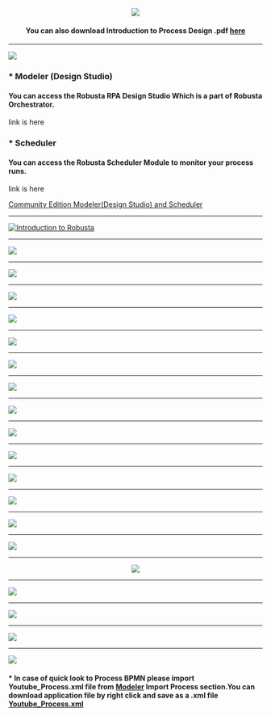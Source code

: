 ﻿
 <div align="center">

[![](/files/ebae758e31f0e0b0f452363c1f421e90-00.jpg)](#)

#### You can also download Introduction to Process Design .pdf [here](/files/Introduction_to_sample_process_design.pdf)

   </div>

___

[![](/files/community_edition.jpeg)](#)

### * Modeler (Design Studio) 
#### You can access the Robusta RPA Design Studio Which is a part of Robusta Orchestrator.
link is here 
### * Scheduler  
#### You can access the Robusta Scheduler Module to monitor your process runs.
link is here 
 
 

[Community Edition Modeler(Design Studio) and Scheduler](https://community.robusta.ai:8443/)

___

 
 
[![Introduction to Robusta](/files/video_ss.jpg)](https://www.youtube.com/watch?v=WYsYpFerF1g)

___

[![](/files/ebae758e31f0e0b0f452363c1f421e90-1.jpg)](#)

___

[![](/files/ebae758e31f0e0b0f452363c1f421e90-2.jpg)](#)

___

[![](/files/ebae758e31f0e0b0f452363c1f421e90-3.jpg)](#)

___

[![](/files/ebae758e31f0e0b0f452363c1f421e90-4.jpg)](#)

___

[![](/files/ebae758e31f0e0b0f452363c1f421e90-5.jpg)](#)

___

[![](/files/ebae758e31f0e0b0f452363c1f421e90-6.jpg)](#)

___

[![](/files/ebae758e31f0e0b0f452363c1f421e90-7.jpg)](#)

___

[![](/files/ebae758e31f0e0b0f452363c1f421e90-8.jpg)](#)

___

[![](/files/ebae758e31f0e0b0f452363c1f421e90-9.jpg)](#)

___

[![](/files/ebae758e31f0e0b0f452363c1f421e90-10.jpg)](#)

___

[![](/files/ebae758e31f0e0b0f452363c1f421e90-11.jpg)](#)

___

[![](/files/ebae758e31f0e0b0f452363c1f421e90-12.jpg)](#)
___

[![](/files/ebae758e31f0e0b0f452363c1f421e90-13.jpg)](#)

___

[![](/files/ebae758e31f0e0b0f452363c1f421e90-14.jpg)](#)
___

<div align="center">

[![](/files/ebae758e31f0e0b0f452363c1f421e90-15.jpg)](#)   
   
   </div>

___

[![](/files/ebae758e31f0e0b0f452363c1f421e90-16.jpg)](#)

___

[![](/files/ebae758e31f0e0b0f452363c1f421e90-17.jpg)](#)

___

[![](/files/ebae758e31f0e0b0f452363c1f421e90-18.jpg)](#)

___

[![](/files/ebae758e31f0e0b0f452363c1f421e90-19.jpg)](#)

#### * In case of quick look to Process BPMN please import Youtube_Process.xml file from [Modeler](https://178.18.207.85:8443/modeler/)  Import Process section.You can download application file by right click and save as a .xml file [Youtube_Process.xml](https://github.com/RobustaRPA/Introduction-to-process-design-with-Robusta-RPA/raw/main/files/Youtube_Process.xml)


